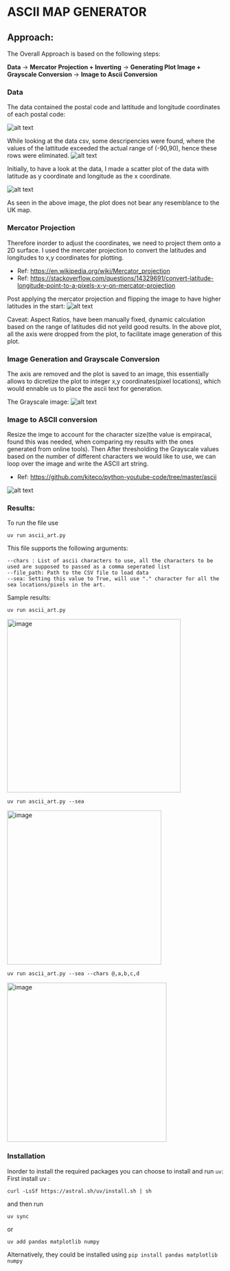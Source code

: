 # ASCII MAP GENERATOR

## Approach:
The Overall Approach is based on the following steps:

**Data** &rarr; **Mercator Projection + Inverting** &rarr; **Generating Plot Image + Grayscale Conversion** &rarr; **Image to Ascii Conversion**

### Data
The data contained the postal code and lattitude and longitude coordinates of each postal code:

![alt text](image.png)

While looking at the data csv, some descripencies were found, where the values of the lattitude exceeded the actual range of (-90,90), hence these rows were eliminated.
![alt text](bad_data.png)

Initially, to have a look at the data, I made a scatter plot of the data with latitude as y coordinate and longitude as the x coordinate.

![alt text](vanilla_scatter.png)

As seen in the above image, the plot does not bear any resemblance to the UK map.

### Mercator Projection

Therefore inorder to adjust the coordinates, we need to project them onto a 2D surface. I used the mercater projection to convert the latitudes and longitudes to x,y coordinates for plotting.
- Ref: https://en.wikipedia.org/wiki/Mercator_projection
- Ref: https://stackoverflow.com/questions/14329691/convert-latitude-longitude-point-to-a-pixels-x-y-on-mercator-projection


Post applying the mercator projection and flipping the image to have higher latitudes in the start:
![alt text](scatter_plot.png)

Caveat: Aspect Ratios, have been manually fixed, dynamic calculation based on the range of latitudes did not yeild good results.
In the above plot, all the axis were dropped from the plot, to facilitate image generation of this plot.

### Image Generation and Grayscale Conversion
The axis are removed and the plot is saved to an image, this essentially allows to dicretize the plot to integer x,y coordinates(pixel locations), which would ennable us to place the ascii text for generation.

The Grayscale image:
![alt text](grayscale_img.png)

### Image to ASCII conversion
Resize the imge to account for the character size(the value is empiracal, found this was needed, when comparing my results with the ones generated from online tools).
Then After thresholding the Grayscale values based on the number of different characters we would like to use, we can loop over the image and write the ASCII art string.

- Ref: https://github.com/kiteco/python-youtube-code/tree/master/ascii

![alt text](result.png)

### Results:

To run the file use
```
uv run ascii_art.py
```

This file supports the following arguments:

```
--chars : List of ascii characters to use, all the characters to be used are supposed to passed as a comma seperated list
--file_path: Path to the CSV file to load data
--sea: Setting this value to True, will use "." character for all the sea locations/pixels in the art.
```

Sample results:

```
uv run ascii_art.py
```
<img width="404" alt="image" src="https://github.com/user-attachments/assets/5f694d1e-55fb-434f-aa42-17037a0df540" />

```
uv run ascii_art.py --sea
```
<img width="359" alt="image" src="https://github.com/user-attachments/assets/323c0dad-f0fe-4947-8af5-b2ca033aa172" />




```
uv run ascii_art.py --sea --chars @,a,b,c,d
```
<img width="371" alt="image" src="https://github.com/user-attachments/assets/02a1eea7-9fc1-491c-b360-9eaf167e613c" />

### Installation
Inorder to install the required packages  you can choose to install and run `uv`:
First install uv :
```
curl -LsSf https://astral.sh/uv/install.sh | sh
```
and then run 

```
uv sync
```
or

```
uv add pandas matplotlib numpy
```

Alternatively, they could be installed using `pip install pandas matplotlib numpy`





